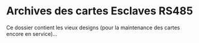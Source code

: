 # Archives des cartes Esclaves RS485

Ce dossier contient les vieux designs (pour la maintenance des cartes encore en service)...